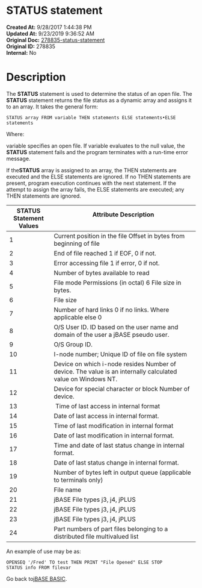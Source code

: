 # STATUS statement

**Created At:** 9/28/2017 1:44:38 PM  
**Updated At:** 9/23/2019 9:36:52 AM  
**Original Doc:** [278835-status-statement](https://docs.jbase.com/36868-jbase-basic/278835-status-statement)  
**Original ID:** 278835  
**Internal:** No  


# Description

The **STATUS** statement is used to determine the status of an open file. The **STATUS** statement returns the file status as a dynamic array and assigns it to an array. It takes the general form:

```
STATUS array FROM variable THEN statements ELSE statements•ELSE statements
```

Where:

variable specifies an open file. If variable evaluates to the null value, the **STATUS** statement fails and the program terminates with a run-time error message.

If the**STATUS** array is assigned to an array, the THEN statements are executed and the ELSE statements are ignored. If no THEN statements are present, program execution continues with the next statement. If the attempt to assign the array fails, the ELSE statements are executed; any THEN statements are ignored.


| STATUS<br>Statement Values<br> | Attribute Description<br><br> |
| --- | --- |
| 1<br> | Current position in the file Offset in bytes from beginning of file<br> |
| 2<br> | End of file reached 1 if EOF, 0 if not.<br> |
| 3<br> | Error accessing file 1 if error, 0 if not.<br> |
| 4<br> | Number of bytes available to read<br> |
| 5<br> | File mode Permissions (in octal) 6 File size in bytes.<br> |
| 6 | File size |
| 7<br> | Number of hard links 0 if no links. Where applicable else 0<br> |
| 8<br> | O/S User ID. ID based on the user name and domain of the user a jBASE pseudo user.<br> |
| 9<br> | O/S Group ID.<br> |
| 10<br> | I-node number; Unique ID of file on file system<br> |
| 11<br> | Device on which i-node resides Number of device. The value is an internally calculated value on Windows NT.<br> |
| 12<br> | Device for special character or block Number of device.<br> |
| 13<br> |  Time of last access in internal format<br> |
| 14<br> | Date of last access in internal format.<br> |
| 15<br> | Time of last modification in internal format<br> |
| 16<br> | Date of last modification in internal format.<br> |
| 17<br> | Time and date of last status change in internal format.<br> |
| 18<br> | Date of last status change in internal format.<br> |
| 19<br> | Number of bytes left in output queue (applicable to terminals only)<br> |
| 20<br> | File name |
| 21<br> | jBASE File types j3, j4, jPLUS<br> |
| 22<br> | jBASE File types j3, j4, jPLUS<br> |
| 23<br> | jBASE File types j3, j4, jPLUS<br> |
| 24<br> | Part numbers of part files belonging to a distributed file multivalued list<br> |




An example of use may be as:

```
OPENSEQ '/Fred' TO test THEN PRINT "File Opened" ELSE STOP
STATUS info FROM filevar
```



Go back to[jBASE BASIC](./../jbase-basic-programmers-reference-guide).
